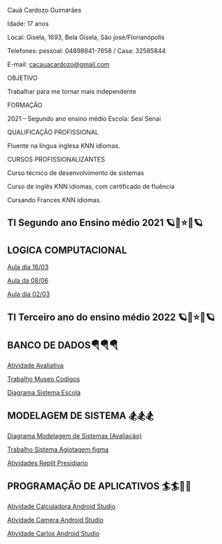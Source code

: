 Cauã Cardozo Guimarães

Idade: 17 anos

Local: Gisela, 1693, Bela Gisela, São josé/Florianópolis

Telefones: pessoal: 04898841-7658 / Casa: 32585844

E-mail: cacauacardozo@gmail.com

OBJETIVO

Trabalhar para me tornar mais independente 

FORMAÇÃO

2021 – Segundo ano ensino médio
Escola: Sesi Senai

QUALIFICAÇÃO PROFISSIONAL

Fluente na língua inglesa KNN idiomas.

CURSOS PROFISSIONALIZANTES

Curso técnico de desenvolvimento de sistemas

Curso de inglês KNN idiomas, com certificado de fluência 

Cursando Frances KNN idiomas.


## TI Segundo ano Ensino médio 2021 🪐💫⭐️💫🪐 

## LOGICA COMPUTACIONAL

[Aula dia 16/03](https://github.com/apenascaua/apenascaua/blob/main/Logica%20computacional/%5BAula%20dia%2016%20do%2003)

[Aula da 08/06](https://github.com/apenascaua/apenascaua/blob/main/Logica%20computacional/Aula%20da%2008%20do%2006)

[Aula dia 02/03](https://docs.google.com/presentation/d/1PngI56f0S-lZ41qW9fwH4lEvvCAe5gzHYwuViSPZ2Ks/edit?usp=sharing)





##  TI Terceiro ano do ensino médio 2022 🪐💫⭐️💫🪐 

## BANCO DE DADOS🪂🪂🪂

[Atividade Avaliativa](https://github.com/apenascaua/apenascaua/blob/main/Banco%20de%20dados/Atividade%20avaliativa%201)

[Trabalho Museo Codigos](https://drive.google.com/file/d/1eyAUBJ6B8WCX-1Fq3BJmYIGG6wdKI3We/view?usp=sharing)

[Diagrama Sistema Escola](https://drive.google.com/file/d/1HFoomeR4tBY6Scrsc7Y6Dkykadxu5tQZ/view?usp=sharing)

## MODELAGEM DE SISTEMA 🏂🏂🏂
[Diagrama Modelagem de Sistemas (Avaliação)](https://drive.google.com/file/d/1yr7x7NGxfIF6mAYU3vTW5a6Vtf3-ZpDs/view?usp=sharing)

[Trabalho Sistema Agiotagem figma](https://www.figma.com/proto/OPSvyCtBvQAax7GFAglPk6/agiotagem?node-id=1%3A2&scaling=scale-down&page-id=0%3A1&starting-point-node-id=1%3A2)

[Atividades Replit Presidiario](https://github.com/apenascaua/apenascaua/blob/main/Modelagem%20de%20Dados/Presidiario.zip)

## PROGRAMAÇÃO DE APLICATIVOS 🏄🏄🏄‍♂️

[Atividade Calculadora Android Studio](https://github.com/apenascaua/apenascaua/blob/main/Programação%20de%20Aplicativos/GeometriaEspacial2.0.zip)

[Atividade Camera Android Studio](https://github.com/apenascaua/apenascaua/blob/main/Programação%20de%20Aplicativos/camera.zip)

[Atividade Carlos Android Studio](https://github.com/apenascaua/apenascaua/blob/main/Programação%20de%20Aplicativos/Carlos.zip)
